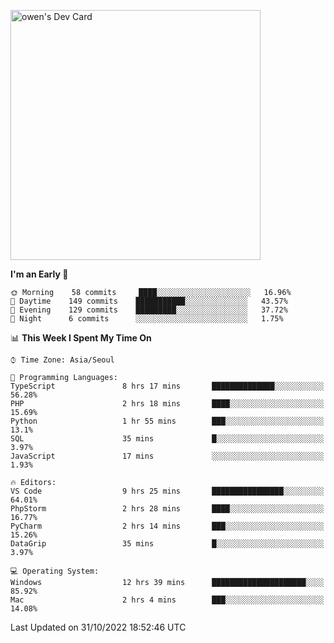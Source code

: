 <a href="https://app.daily.dev/owen_9066"><img src="https://api.daily.dev/devcards/51e5c69f10114f2abe0ae390c27b0828.png?r=hyb" width="400" alt="owen's Dev Card"/></a>

 
 <!--START_SECTION:waka-->
**I'm an Early 🐤** 

```text
🌞 Morning    58 commits     ████░░░░░░░░░░░░░░░░░░░░░   16.96% 
🌆 Daytime    149 commits    ███████████░░░░░░░░░░░░░░   43.57% 
🌃 Evening    129 commits    █████████░░░░░░░░░░░░░░░░   37.72% 
🌙 Night      6 commits      ░░░░░░░░░░░░░░░░░░░░░░░░░   1.75%

```


📊 **This Week I Spent My Time On** 

```text
⌚︎ Time Zone: Asia/Seoul

💬 Programming Languages: 
TypeScript               8 hrs 17 mins       ██████████████░░░░░░░░░░░   56.28% 
PHP                      2 hrs 18 mins       ████░░░░░░░░░░░░░░░░░░░░░   15.69% 
Python                   1 hr 55 mins        ███░░░░░░░░░░░░░░░░░░░░░░   13.1% 
SQL                      35 mins             █░░░░░░░░░░░░░░░░░░░░░░░░   3.97% 
JavaScript               17 mins             ░░░░░░░░░░░░░░░░░░░░░░░░░   1.93%

🔥 Editors: 
VS Code                  9 hrs 25 mins       ████████████████░░░░░░░░░   64.01% 
PhpStorm                 2 hrs 28 mins       ████░░░░░░░░░░░░░░░░░░░░░   16.77% 
PyCharm                  2 hrs 14 mins       ███░░░░░░░░░░░░░░░░░░░░░░   15.26% 
DataGrip                 35 mins             █░░░░░░░░░░░░░░░░░░░░░░░░   3.97%

💻 Operating System: 
Windows                  12 hrs 39 mins      █████████████████████░░░░   85.92% 
Mac                      2 hrs 4 mins        ███░░░░░░░░░░░░░░░░░░░░░░   14.08%

```


 Last Updated on 31/10/2022 18:52:46 UTC
<!--END_SECTION:waka-->
